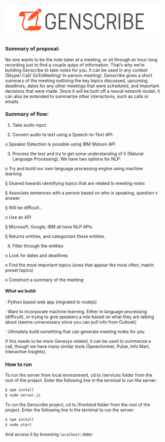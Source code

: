 ![Genscribe logo](./frontend/src/logo.png)
### Summary of proposal:

No one wants to be the note taker at a meeting, or sit through an hour-long recording just to find a couple quips of information. That’s why we’re building Genscribe to take notes for you. It can be used in any context (Skype/ Call/ GoToMeeting/ In-person meeting). Genscribe gives a short summary of the meeting outlining the key topics discussed, upcoming deadlines, dates for any other meetings that were scheduled, and important decisions that were made. Since it will be built off a neural network model, it can also be extended to summarize other interactions, such as calls or emails.

### Summary of flow:

1. Take audio input

2. Convert audio to text using a Speech-to-Text API:

  o Speaker Detection is possible using IBM Watson API

3. Process the text and try to get some understanding of it (Natural Language Processing). We have two options for NLP:

o Try and build our own language processing engine using machine learning

§ Geared towards identifying topics that are related to meeting notes

§ Associate sentences with a person based on who is speaking, question v answer

§ Will be difficult…

o Use an API

§ Microsoft, Google, IBM all have NLP APIs

§ Returns entities, and categorizes these entities.

4. Filter through the entities

o Look for dates and deadlines

o Find the most important topics (ones that appear the most often, match preset topics)

o Construct a summary of the meeting

#### What we build:

· Python based web app (migrated to nodejs)

· Want to incorporate machine learning. Either in language processing (difficult), or trying to give speakers a role based on what they are talking about (seems unnecessary since you can pull info from Outlook)

· Ultimately build something that can generate meeting notes for you

If this needs to be more Genesys related, it can be used to summarize a call, though we have many similar tools (Speechminer, Pulse, Info Mart, Interactive Insights).


### How to run

To run the server from local environment, cd to /services folder from the root of the project. Enter the following line in the terminal to run the server:
```bash
$ npm install
$ node server.js
```


To run the Genscribe project, cd to /frontend folder from the root of the project. Enter the following line in the terminal to run the server:
```bash
$ npm install
$ node start
```
And access it by browsing `localhost:3000/`
